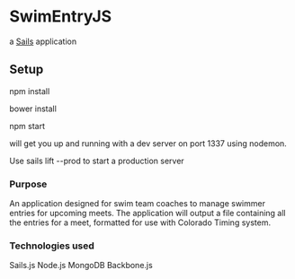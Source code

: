 # SwimEntryJS

a [Sails](http://sailsjs.org) application

## Setup
npm install

bower install

npm start

will get you up and running with a dev server on port 1337 using nodemon.

Use sails lift --prod to start a production server

### Purpose
An application designed for swim team coaches to manage swimmer entries for upcoming meets.  The application will output a file containing all the entries for a meet, formatted for use with Colorado Timing system.

### Technologies used
Sails.js
Node.js
MongoDB
Backbone.js

